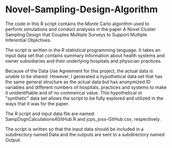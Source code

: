 # Novel-Sampling-Design-Algorithm
The code in this R script contains the Monte Carlo algorithm used to perform simulations and conduct analyses in the paper A Novel Cluster Sampling Design that Couples Multiple Surveys to Support Multiple Inferential Objectives.

The script is written in the R statistical programming language. It takes an input data set that contains summary information about health systems and owner subsidiaries and their underlying hospitals and physician practices. 

Because of the Data Use Agreement for this project, the actual data is unable to be shared. However, I generated a hypothetical data set that has the same general structure as the actual data but has anonymized ID variables and different numbers of hospitals, practices and systems to make it unidentifiable and of no commerical value. This hypothetical or "synthetic" data set allows the script to be fully explored and utilized in the ways that it was for the paper.

The R script and input data file are named: SampDsgnCalculations4GitHub.R and jcps_joss-GitHub.csv, respectively.

The script is written so that the input data should be included in a subdirectory named Data and the outputs are sent to a subdirectory named Output.
